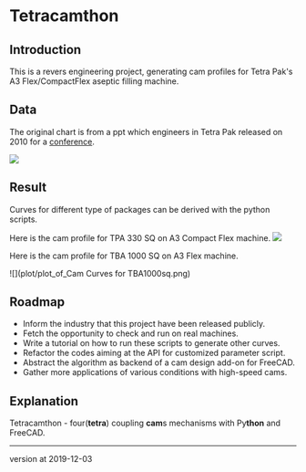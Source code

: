 # Tetracamthon

## Introduction

This is a revers engineering project, generating cam profiles for Tetra Pak's 
A3 Flex/CompactFlex aseptic filling machine.

## Data

The original chart is from a ppt which engineers in Tetra Pak released on 2010
 for a [conference](https://www.mscsoftware.com/sites/default/files/metodi-strumenti-calcolo-prototipaz.pdf).

![](https://tva1.sinaimg.cn/large/006tNbRwly1g9jhmty4rhj311i0u07wj.jpg)

## Result

Curves for different type of packages can be 
derived with the python scripts. 

Here is the cam profile for TPA 330 SQ on A3 Compact Flex machine.
![](https://tva1.sinaimg.cn/large/006tNbRwly1g9ji1vg98dj31c10u0b16.jpg)

Here is the cam profile for TBA 1000 SQ on A3 Flex machine.

![](plot/plot_of_Cam Curves for TBA1000sq.png)

## Roadmap

- Inform the industry that this project have been released publicly.
- Fetch the opportunity to check and run on real machines.
- Write a tutorial on how to run these scripts to generate other curves.
- Refactor the codes aiming at the API for customized parameter script.
- Abstract the algorithm as backend of a cam design add-on for FreeCAD.
- Gather more applications of various conditions with high-speed cams.

## Explanation

Tetracamthon - four(**tetra**) coupling **cam**s mechanisms 
with Py**thon** and FreeCAD.

---
version at 2019-12-03
